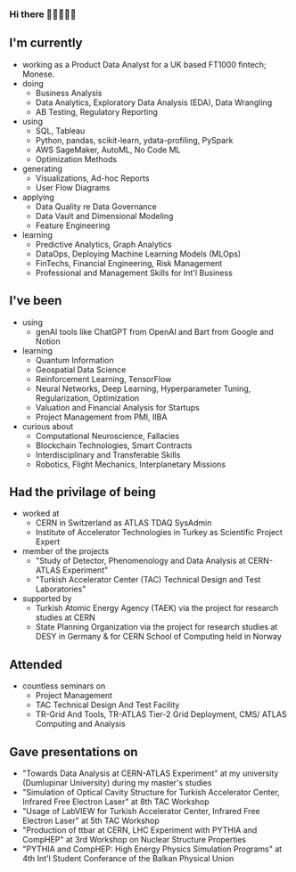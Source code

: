 ### Hi there 👋🏻👨🏻‍💻

## I'm currently
- working as a Product Data Analyst for a UK based FT1000 fintech; Monese.
- doing
  - Business Analysis
  - Data Analytics, Exploratory Data Analysis (EDA), Data Wrangling
  - AB Testing, Regulatory Reporting
- using
  - SQL, Tableau
  - Python, pandas, scikit-learn, ydata-profiling, PySpark
  - AWS SageMaker, AutoML, No Code ML
  - Optimization Methods
- generating
  - Visualizations, Ad-hoc Reports
  - User Flow Diagrams
- applying
  - Data Quality re Data Governance
  - Data Vault and Dimensional Modeling
  - Feature Engineering
- learning
  - Predictive Analytics, Graph Analytics
  - DataOps, Deploying Machine Learning Models (MLOps)
  - FinTechs, Financial Engineering, Risk Management
  - Professional and Management Skills for Int'l Business


## I've been
- using
  - genAI tools like ChatGPT from OpenAI and Bart from Google and Notion
- learning
  - Quantum Information
  - Geospatial Data Science
  - Reinforcement Learning, TensorFlow
  - Neural Networks, Deep Learning, Hyperparameter Tuning, Regularization, Optimization
  - Valuation and Financial Analysis for Startups
  - Project Management from PMI, IIBA
- curious about
  - Computational Neuroscience, Fallacies
  - Blockchain Technologies, Smart Contracts
  - Interdisciplinary and Transferable Skills
  - Robotics, Flight Mechanics, Interplanetary Missions


 ## Had the privilage of being
 - worked at
   - CERN in Switzerland as ATLAS TDAQ SysAdmin
   - Institute of Accelerator Technologies in Turkey as Scientific Project Expert
 - member of the projects
   - "Study of Detector, Phenomenology and Data Analysis at CERN-ATLAS Experiment"
   - "Turkish Accelerator Center (TAC) Technical Design and Test Laboratories"
 - supported by
   - Turkish Atomic Energy Agency (TAEK) via the project for research studies at CERN
   - State Planning Organization via the project for research studies at DESY in Germany & for CERN School of Computing held in Norway


## Attended
- countless seminars on
  - Project Management
  - TAC Technical Design And Test Facility
  - TR-Grid And Tools, TR-ATLAS Tier-2 Grid Deployment, CMS/ ATLAS Computing and Analysis


## Gave presentations on
- "Towards Data Analysis at CERN-ATLAS Experiment" at my university (Dumlupinar University) during my master's studies
- "Simulation of Optical Cavity Structure for Turkish Accelerator Center, Infrared Free Electron Laser" at 8th TAC Workshop
- "Usage of LabVIEW for Turkish Accelerator Center, Infrared Free Electron Laser" at 5th TAC Workshop
- "Production of ttbar at CERN, LHC Experiment with PYTHIA and CompHEP" at 3rd Workshop on Nuclear Structure Properties
- "PYTHIA and CompHEP: High Energy Physics Simulation Programs" at 4th Int'l Student Conferance of the Balkan Physical Union
